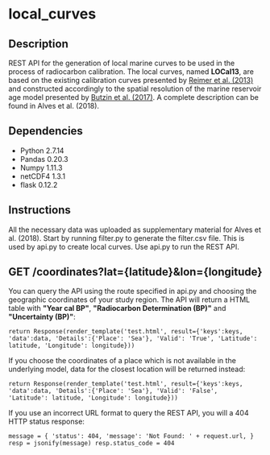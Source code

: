 # local_curves

## Description

REST API for the generation of local marine curves to be used in the process of radiocarbon calibration. The local curves, 
named **LOCal13**, are based on the existing calibration curves presented by [Reimer et al. (2013)](https://journals.uair.arizona.edu/index.php/radiocarbon/article/view/16947) and constructed accordingly 
to the spatial resolution of the marine reservoir age model presented by [Butzin et al. (2017)](http://onlinelibrary.wiley.com/doi/10.1002/2017GL074688/full). 
A complete description can be found in Alves et al. (2018). 

## Dependencies  

* Python 2.7.14
* Pandas 0.20.3
* Numpy  1.11.3 
* netCDF4 1.3.1
* flask   0.12.2

## Instructions 

All the necessary data was uploaded as supplementary material for Alves et al. (2018). Start by running filter.py to generate the filter.csv file. 
This is used by api.py to create local curves. Use api.py to run the REST API. 

## GET /coordinates?lat={latitude}&lon={longitude}

You can query the API using the route specified in api.py and choosing the geographic coordinates of your study region.
The API will return a HTML table with **"Year cal BP"**, **"Radiocarbon Determination (BP)"** and **"Uncertainty (BP)"**: 

`return Response(render_template('test.html', result={'keys':keys, 'data':data, 'Details':{'Place': 'Sea'}, 'Valid': 'True',
        'Latitude': latitude, 'Longitude': longitude}))`

If you choose the coordinates of a place which is not available in the underlying model, data for the closest location will be returned instead:

`return Response(render_template('test.html', result={'keys':keys, 'data':data, 'Details':{'Place': 'Sea'}, 'Valid': 'False', 
        'Latitude': latitude, 'Longitude': longitude}))`

If you use an incorrect URL format to query the REST API, you will a 404 HTTP status response:

`message = {
            'status': 404,
            'message': 'Not Found: ' + request.url,
    }
    resp = jsonify(message)
    resp.status_code = 404`


